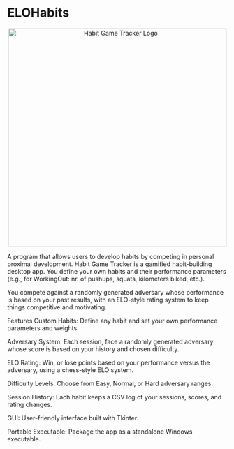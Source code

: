 # ELOHabits

<p align="center">
  <img src="https://github.com/user-attachments/assets/75a544f3-a42b-4e11-bffd-c4f68ccfc818" alt="Habit Game Tracker Logo" width="500"/>
</p>
A program that allows users to develop habits by competing in personal proximal development.
Habit Game Tracker is a gamified habit-building desktop app. You define your own habits and their performance parameters (e.g., for WorkingOut: nr. of pushups, squats, kilometers biked, etc.). 

You compete against a randomly generated adversary whose performance is based on your past results, with an ELO-style rating system to keep things competitive and motivating.

Features
Custom Habits: Define any habit and set your own performance parameters and weights.

Adversary System: Each session, face a randomly generated adversary whose score is based on your history and chosen difficulty.

ELO Rating: Win, or lose points based on your performance versus the adversary, using a chess-style ELO system.

Difficulty Levels: Choose from Easy, Normal, or Hard adversary ranges.

Session History: Each habit keeps a CSV log of your sessions, scores, and rating changes.

GUI: User-friendly interface built with Tkinter.

Portable Executable: Package the app as a standalone Windows executable.
